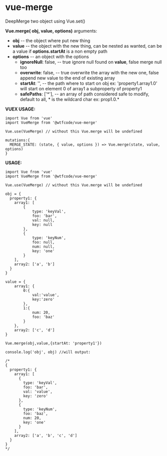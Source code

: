# vue-merge

DeepMerge two object using Vue.set()

**Vue.merge( obj, value, options)** arguments:
- **obj** -- the object where put new thing
- **value** -- the object with the new thing, can be nested as wanted, can be a value if **options.startAt** is a non empty path
- **options** -- an object with the options
   - **ignoreNull**: false, -- true ignore null found on **value**, false merge null too
   - **overwrite**: false, -- true overwrite the array with the new one, false append new value to the end of existing array
   - **startAt**: '', -- the path where to start on obj ex: 'property1.array1.0' will start on element 0 of array1 a subproperty of property1
   - **safePaths**: ['\*'], -- an array of path considered safe to modify, default to all, * is the wildcard char ex: prop1.0.*


**VUEX USAGE:**

    import Vue from 'vue'
    import VueMerge from '@wtfcode/vue-merge'

    Vue.use(VueMerge) // without this Vue.merge will be undefined

    mutations:{
      MERGE_STATE: (state, { value, options }) => Vue.merge(state, value, options)
    }

**USAGE:**

    import Vue from 'vue'
    import VueMerge from '@wtfcode/vue-merge'

    Vue.use(VueMerge) // without this Vue.merge will be undefined

    obj = {
      property1: {
        array1: [
            {  
                type: 'keyVal',
                foo: 'bar',
                val: null,
                key: null
            },
            {
                type: 'keyNum',
                foo: null,
                num: null,
                key: 'one'
            }
        ],
        array2: ['a', 'b']
      }
    }

    value = {
        array1: {
            0:{
                val:'value',
                key:'zero'
            },
            1:{
                num: 20,
                foo: 'baz'
            }
        },
        array2: ['c', 'd']
    }

    Vue.merge(obj,value,{startAt: 'property1'})

    console.log('obj', obj) //will output:

    /*
    {
      property1: {
        array1: [
          {
            type: 'keyVal',
            foo: 'bar',
            val: 'value',
            key: 'zero'
          },
          {
            type: 'keyNum',
            foo: 'baz',
            num: 20,
            key: 'one'
          }
        ],
        array2: ['a', 'b', 'c', 'd']
      }
    }
    */
